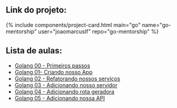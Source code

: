 ## Link do projeto:

<div>
  {%
    include components/project-card.html
      main="go"
      name="go-mentorship"
      user="joaomarcuslf"
      repo="go-mentorship"
  %}
</div>

## Lista de aulas:

- [Golang 00 - Primeiros passos](/mentorship/lesson-00-getting-started)
- [Golang 01- Criando nosso App](/mentorship/lesson-01-creating-app)
- [Golang 02 - Refatorando nossos serviços](/mentorship/lesson-02-refactoring)
- [Golang 03 - Adicionando nosso servidor](/mentorship/lesson-03-web-server)
- [Golang 04 - Adicionando rota geradora](/mentorship/lesson-04-generate-qr)
- [Golang 05 - Adicionando nossa API](/mentorship/lesson-05-add-api)

<script>
  document.querySelector('[href="'+location.pathname+'"]').className = "is-underlined has-text-weight-bold";
</script>
